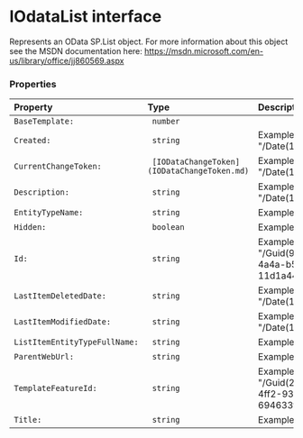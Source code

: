 # IOdataList interface

Represents an OData SP.List object. For more information about this object 
see the MSDN documentation here: 
https://msdn.microsoft.com/en-us/library/office/jj860569.aspx



### Properties

| Property	   | Type	| Description|
|:-------------|:-------|:-----------|
|`BaseTemplate:`      |` number` |  |
|`Created:`      |` string` | Example: "/Date(1453294804000)/" |
|`CurrentChangeToken:`      |` [IODataChangeToken](IODataChangeToken.md)` | Example: "/Date(1453294804000)/" |
|`Description:`      |` string` | Example: "/Date(1453294804000)/" |
|`EntityTypeName:`      |` string` | Example: "MyListTitleList" |
|`Hidden:`      |` boolean` | Example: "MyListTitleList" |
|`Id:`      |` string` | Example: "/Guid(9fb9199b-65f2-4a4a-b597-11d1a44422c1)/" |
|`LastItemDeletedDate:`      |` string` | Example: "/Date(1453294809000)/" |
|`LastItemModifiedDate:`      |` string` | Example: "/Date(1453294809000)/" |
|`ListItemEntityTypeFullName:`      |` string` | Example: "SP |
|`ParentWebUrl:`      |` string` | Example: "/sites/PubSite" |
|`TemplateFeatureId:`      |` string` | Example: "/Guid(22a9ef51-737b-4ff2-9346-694633fe4416)/" |
|`Title:`      |` string` | Example: "Pages" |





